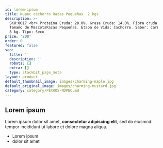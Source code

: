 ```yaml
---
id: lorem-ipsum
title: Nupec cachorro Razas Pequeñas  2 kgs
description: >-
  SKU:OO17 <br> Proteína Cruda: 28.0%. Grasa Cruda: 14.0%. Fibra cruda: 4.0%.
  Tamaño de MascotaRazas Pequeñas. Etapa de Vida: Cachorro. Sabor: Carne. Peso:
  8 kg. Tipo: Seco
price: '200'
order: 0
featured: false
seo:
  title: ''
  description: ''
  robots: []
  extra: []
  type: stackbit_page_meta
layout: product
default_thumbnail_image: images/charming-maple.jpg
default_original_image: images/charming-mustard.jpg
category: category/PERROS-NUPEC.md
---
```

## Lorem ipsum

Lorem ipsum dolor sit amet, **consectetur adipiscing elit**, sed do eiusmod tempor incididunt ut labore et dolore magna aliqua.

- Lorem ipsum
- dolor sit amet